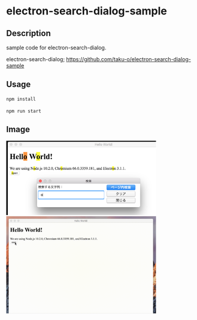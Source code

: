 electron-search-dialog-sample
===========================================

## Description

sample code for electron-search-dialog.

electron-search-dialog;
https://github.com/taku-o/electron-search-dialog-sample

## Usage

```
npm install

npm run start
```

## Image

<img src="https://raw.githubusercontent.com/taku-o/electron-search-dialog-sample/master/ss-mini.png" width="400">

<img src="https://raw.githubusercontent.com/taku-o/electron-search-dialog-sample/master/animation.gif" width="400">

